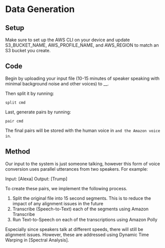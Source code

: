 # Data Generation

## Setup

Make sure to set up the AWS CLI on your device and update S3_BUCKET_NAME, AWS_PROFILE_NAME, and AWS_REGION to match an S3 bucket you create. 

## Code

Begin by uploading your input file (10-15 minutes of speaker speaking with minimal background noise and other voices) to __.

Then split it by running:

`split cmd`

Last, generate pairs by running:

`pair cmd`

The final pairs will be stored with the human voice in `` and the Amazon voice in ``. 

## Method

Our input to the system is just someone talking, however this form of voice conversion uses parallel utterances from two speakers. For example:

Input: [Alexa]
Output: [Trump]

To create these pairs, we implement the following process. 

1. Split the original file into 15 second segments. This is to reduce the impact of any alignment issues in the future
2. Transcribe (Speech-to-Text) each of the segments using Amazon Transcribe
3. Run Text-to-Speech on each of the transcriptions using Amazon Polly

Especially since speakers talk at different speeds, there will still be alignment issues. However, these are addressed using Dynamic Time Warping in [Spectral Analysis].
